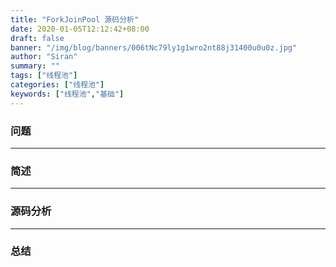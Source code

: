 ```yaml
---
title: "ForkJoinPool 源码分析"
date: 2020-01-05T12:12:42+08:00
draft: false
banner: "/img/blog/banners/006tNc79ly1g1wro2nt88j31400u0u0z.jpg"
author: "Siran"
summary: ""
tags: ["线程池"]
categories: ["线程池"]
keywords: ["线程池","基础"]
---
```

### 问题
****
### 简述
****
### 源码分析
****
### 总结